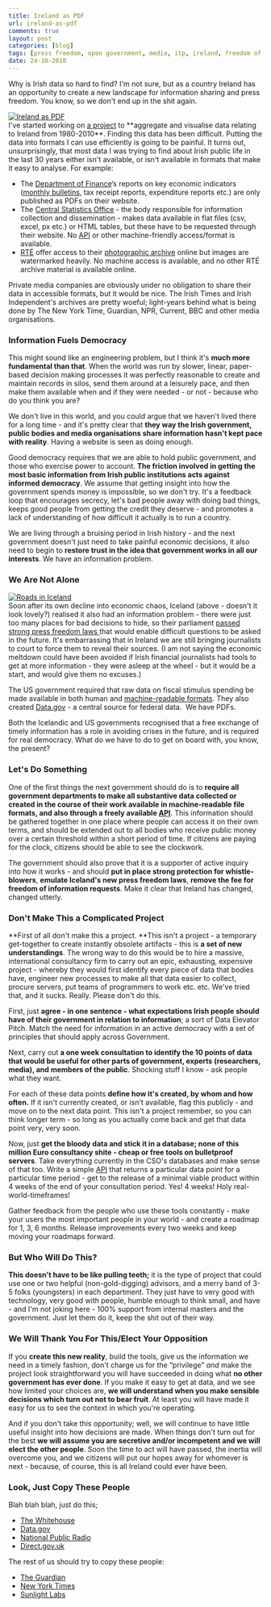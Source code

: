 ```yaml
---
title: Ireland as PDF
url: ireland-as-pdf
comments: true
layout: post
categories: [blog]
tags: [press freedom, open government, media, itp, ireland, freedom of information, democracy, dataviz, data visualisation, apis]
date: 24-10-2010
---
```

<p class="intro">Why is Irish data so hard to find? I'm not sure, but as a country Ireland has an opportunity to create a new landscape for information sharing and press freedom. You know, so we don't end up in the shit again.</p>
<a href="http://www.flickr.com/photos/paulmmay/5109382596/" title="Ireland as PDF by paulmmay, on Flickr"><img src="http://farm2.static.flickr.com/1315/5109382596_5fc6e31d3d_z.jpg" class="flickr" alt="Ireland as PDF" /></a><br />
I've started working on <a href="http://paulmay.org/itp/what-happened" title="what happened - paul may">a project</a> to **aggregate and visualise data relating to Ireland from 1980-2010**. Finding this data has been difficult. Putting the data into formats I can use efficiently is going to be painful. It turns out, unsurprisingly, that most data I was trying to find about Irish public life in the last 30 years either isn't available, or isn't available in formats that make it easy to analyse. For example:


* The <a href="http://www.finance.gov.ie" title="Department of Finance">Department of Finance</a>&#8216;s reports on key economic indicators (<a href="http://www.finance.gov.ie/ViewDoc.asp?DocId=-1&amp;CatID=2" title="monthly bulletins">monthly bulletins</a>, tax receipt reports, expenditure reports etc.) are only published as PDFs on their website.
* The <a href="http://www.cso.ie" title="Central Statistics Office">Central Statistics Office</a> - the body responsible for information collection and dissemination - makes data available in flat files (csv, excel, px etc.) or HTML tables, but these have to be requested through their website. No <a href="http://en.wikipedia.org/wiki/Application_programming_interface" title="API">API</a> or other machine-friendly access/format is available.
* <a href="http://www.rte.ie" title="RT&Eacute;">RT&Eacute;</a> offer access to their <a href="http://www.rte.ie/laweb/" title="photographic archive">photographic archive</a> online but images are watermarked heavily. No machine access is available, and no other RT&Eacute; archive material is available online.


Private media companies are obviously under no obligation to share their data in accessible formats, but it would be nice. The Irish Times and Irish Independent's archives are pretty woeful; light-years behind what is being done by The New York Time, Guardian, NPR, Current, BBC and other media organisations.

### Information Fuels Democracy

This might sound like an engineering problem, but I think it's **much more fundamental than that**. When the world was run by slower, linear, paper-based decision making processes it was perfectly reasonable to create and maintain records in silos, send them around at a leisurely pace, and then make them available when and if they were needed - or not - because who do you think you are? 

We don't live in this world, and you could argue that we haven't lived there for a long time - and it's pretty clear that **they way the Irish government, public bodies and media organisations share information hasn't kept pace with reality**. Having a website is seen as doing enough. 

Good democracy requires that we are able to hold public government, and those who exercise power to account. **The friction involved in getting the most basic information from Irish public institutions acts against informed democracy**. We assume that getting insight into how the government spends money is impossible, so we don't try. It's a feedback loop that encourages secrecy, let's bad people away with doing bad things, keeps good people from getting the credit they deserve - and promotes a lack of understanding of how difficult it actually is to run a country.

We are living through a bruising period in Irish history - and the next government doesn't just need to take painful economic decisions, it also need to begin to **restore trust in the idea that government works in all our interests**. We have an information problem.

### We Are Not Alone
<a href="http://www.flickr.com/photos/8058853@N06/4823859060/" title="Roads in Iceland by visiticeland on Flickr"><img src="http://farm5.static.flickr.com/4093/4823859060_c3d819d4b8_z.jpg" class="flickr" alt="Roads in Iceland" /></a><br />
Soon after its own decline into economic chaos, Iceland (above - doesn't it look lovely?) realised it also had an information problem - there were just too many places for bad decisions to hide, so their parliament <a href="http://www.wired.co.uk/news/archive/2010-06/17/iceland-passes-world%27s-strongest-press-freedom-laws" title="passed strong press freedom laws ">passed strong press freedom laws </a>that would enable difficult questions to be asked in the future. It's embarrassing that in Ireland we are still bringing journalists to court to force them to reveal their sources. (I am not saying the economic meltdown could have been avoided if Irish financial journalists had tools to get at more information - they were asleep at the wheel - but it would be a start, and would give them no excuses.)

The US government required that raw data on fiscal stimulus spending be made available in both human and <a href="http://gcn.com/Articles/2009/04/29/Kundra-talks-data-gov.aspx" title="machine-readable formats">machine-readable formats</a>. They also created <a href="http://data.gov" title="Data.gov">Data.gov</a> - a central source for federal data.&nbsp; We have PDFs.

Both the Icelandic and US governments recognised that a free exchange of timely information has a role in avoiding crises in the future, and is required for real democracy. What do we have to do to get on board with, you know, the present?

### Let's Do Something

One of the first things the next government should do is to **require all government departments to make all substantive data collected or created in the course of their work available in machine-readable file formats, and also through a freely available <a href="http://en.wikipedia.org/wiki/Application_programming_interface" title="API">API</a>**. This information should be gathered together in one place where people can access it on their own terms, and should be extended out to all bodies who receive public money over a certain threshold within a short period of time. If citizens are paying for the clock, citizens should be able to see the clockwork.

The government should also prove that it is a supporter of active inquiry into how it works - and should **put in place strong protection for whistle-blowers**, **emulate Iceland's new press freedom laws**, **remove the fee for freedom of information requests**. Make it clear that Ireland has changed, changed utterly.

### Don't Make This a Complicated Project

**First of all don't make this a project. **This isn't a project - a temporary get-together to create instantly obsolete artifacts - this is **a set of new understandings**. The wrong way to do this would be to hire a massive, international consultancy firm to carry out an epic, exhausting, expensive project - whereby they would first identify every piece of data that bodies have, engineer new processes to make all that data easier to collect, procure servers, put teams of programmers to work etc. etc. We've tried that, and it sucks. Really. Please don't do this. 

First, just **agree - in one sentence - what expectations Irish people should have of their government in relation to information**; a sort of Data Elevator Pitch. Match the need for information in an active democracy with a set of principles that should apply across Government. 

Next, carry out **a one week consultation to identify the 10 points of data that would be useful for other parts of government, experts (researchers, media), and members of the public**. Shocking stuff I know - ask people what they want.

For each of these data points **define how it's created, by whom and how often.** If it isn't currently created, or isn't available, flag this publicly - and move on to the next data point. This isn't a project remember, so you can think longer term - so long as you actually come back and get that data point very, very soon.

Now, just **get the bloody data and stick it in a database; none of this million Euro consultancy shite - cheap or free tools on bulletproof servers**. Take everything currently in the CSO's databases and make sense of that too. Write a simple <a href="http://en.wikipedia.org/wiki/Application_programming_interface" title="API">API</a> that returns a particular data point for a particular time period - get to the release of a minimal viable product within 4 weeks of the end of your consultation period. Yes! 4 weeks! Holy real-world-timeframes!

Gather feedback from the people who use these tools constantly - make your users the most important people in your world - and create a roadmap for 1, 3, 6 months. Release improvements every two weeks and keep moving your roadmaps forward.

### But Who Will Do This?

**This doesn't have to be like pulling teeth;** it is the type of project that could use one or two helpful (non-gold-digging) advisors, and a merry band of 3-5 folks (youngsters) in each department. They just have to very good with technology, very good with people, humble enough to think small, and have - and I'm not joking here - 100% support from internal masters and the government. Just let them do it, keep the shit out of their way.

### We Will Thank You For This/Elect Your Opposition

If you **create this new reality**, build the tools, give us the information we need in a timely fashion, don't charge us for the &#8220;privilege&#8221; <em>and</em> make the project look straightforward you will have succeeded in doing what **no other government has ever done**. If you make it easy to get at data, and we see how limited your choices are, **we will understand when you make sensible decisions which turn out not to bear fruit**. At least you will have made it easy for us to see the context in which you're operating.

And if you don't take this opportunity; well, we will continue to have little useful insight into how decisions are made. When things don't turn out for the best **we will assume you are secretive and/or incompetent and we will elect the other people**. Soon the time to act will have passed, the inertia will overcome you, and we citizens will put our hopes away for whomever is next - because, of course, this is all Ireland could ever have been.

### Look, Just Copy These People

Blah blah blah, just do this;


* <a href="http://whitehouse.gov" title="The Whitehouse">The Whitehouse</a>
* <a href="http://data.gov" title="Data.gov">Data.gov</a>
* <a href="http://www.npr.org/api/index" title="National Public Radio">National Public Radio</a>
* <a href="http://www.neighbourhood.statistics.gov.uk/dissemination/Info.do?page=nde.htm" title="Direct.gov.uk">Direct.gov.uk</a>


The rest of us should try to copy these people:


* <a href="http://www.guardian.co.uk/open-platform" title="The Guardian">The Guardian</a>
* <a href="http://developer.nytimes.com/" title="New York Times">New York Times</a>
* <a href="http://sunlightlabs.com/" title="Sunlight Labs">Sunlight Labs</a>

